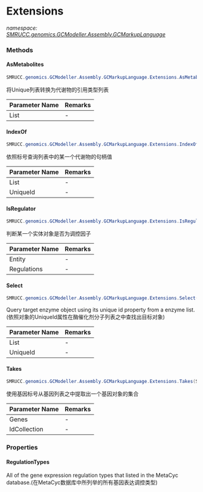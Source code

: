 ﻿# Extensions
_namespace: [SMRUCC.genomics.GCModeller.Assembly.GCMarkupLanguage](./index.md)_





### Methods

#### AsMetabolites
```csharp
SMRUCC.genomics.GCModeller.Assembly.GCMarkupLanguage.Extensions.AsMetabolites(System.Collections.Generic.List{System.String})
```
将Unique列表转换为代谢物的引用类型列表

|Parameter Name|Remarks|
|--------------|-------|
|List|-|


#### IndexOf
```csharp
SMRUCC.genomics.GCModeller.Assembly.GCMarkupLanguage.Extensions.IndexOf(System.Collections.Generic.IEnumerable{SMRUCC.genomics.GCModeller.Assembly.GCMarkupLanguage.GCML_Documents.XmlElements.Metabolism.Metabolite},System.String)
```
依照标号查询列表中的某一个代谢物的句柄值

|Parameter Name|Remarks|
|--------------|-------|
|List|-|
|UniqueId|-|


#### IsRegulator
```csharp
SMRUCC.genomics.GCModeller.Assembly.GCMarkupLanguage.Extensions.IsRegulator(SMRUCC.genomics.GCModeller.Assembly.GCMarkupLanguage.GCML_Documents.XmlElements.SignalTransductions.Regulator,SMRUCC.genomics.Assembly.MetaCyc.File.DataFiles.Regulations)
```
判断某一个实体对象是否为调控因子

|Parameter Name|Remarks|
|--------------|-------|
|Entity|-|
|Regulations|-|


#### Select
```csharp
SMRUCC.genomics.GCModeller.Assembly.GCMarkupLanguage.Extensions.Select(System.Collections.Generic.List{SMRUCC.genomics.Assembly.MetaCyc.File.DataFiles.Slots.Protein.IEnzyme},System.String)
```
Query target enzyme object using its unique id property from a enzyme list.(依照对象的UniqueId属性在酶催化剂分子列表之中查找出目标对象)

|Parameter Name|Remarks|
|--------------|-------|
|List|-|
|UniqueId|-|


#### Takes
```csharp
SMRUCC.genomics.GCModeller.Assembly.GCMarkupLanguage.Extensions.Takes(SMRUCC.genomics.GCModeller.Assembly.GCMarkupLanguage.GCML_Documents.XmlElements.Bacterial_GENOME.GeneObject[],System.Collections.Generic.List{System.String})
```
使用基因标号从基因列表之中提取出一个基因对象的集合

|Parameter Name|Remarks|
|--------------|-------|
|Genes|-|
|IdCollection|-|



### Properties

#### RegulationTypes
All of the gene expression regulation types that listed in the MetaCyc database.(在MetaCyc数据库中所列举的所有基因表达调控类型)
